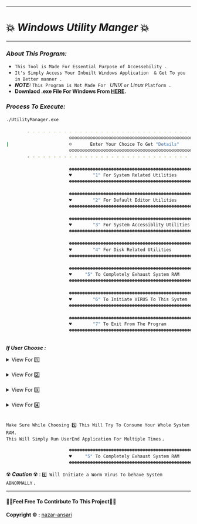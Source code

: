 <hr>

# 💥 _Windows Utility Manger_ 💥
<hr>

### _**About This Program:**_
* `This Tool is Made For Essential Purpose of Accessebility .`
* `It's Simply Access Your Inbuilt Windows Application  & Get To you in Better manner .`
*  _**NOTE:**_ `This Program is Not Made For `  _UNIX_ `or` _Linux_ `Platform .`
*  **Downlaod .exe File For Windows From **[HERE](https://github.com/nazar-ansari/Windows-Utility-Manager/raw/main/source/Utilitymanager.exe)**.**
### _**Process To Execute:**_
```bash
./UtilityManager.exe

        - - - - - - - - - - - - - - - - - - - - - - - - - - - - - - - - - - - - - - -
                        ☺☺☺☺☺☺☺☺☺☺☺☺☺☺☺☺☺☺☺☺☺☺☺☺☺☺☺☺☺☺☺☺☺☺☺☺☺☺☺☺☺☺☺☺☺☺☺☺☺
|                       ☺       Enter Your Choice To Get "Details"      ☺               |
                        ☺☺☺☺☺☺☺☺☺☺☺☺☺☺☺☺☺☺☺☺☺☺☺☺☺☺☺☺☺☺☺☺☺☺☺☺☺☺☺☺☺☺☺☺☺☺☺☺☺
        - - - - - - - - - - - - - - - - - - - - - - - - - - - - - - - - - - - - - - -

                        ☻☻☻☻☻☻☻☻☻☻☻☻☻☻☻☻☻☻☻☻☻☻☻☻☻☻☻☻☻☻☻☻☻☻☻☻☻☻☻☻☻☻☻☻☻☻☻☻☻
                        ♥        "1" For System Related Utilities       ♥
                        ☻☻☻☻☻☻☻☻☻☻☻☻☻☻☻☻☻☻☻☻☻☻☻☻☻☻☻☻☻☻☻☻☻☻☻☻☻☻☻☻☻☻☻☻☻☻☻☻☻

                        ☻☻☻☻☻☻☻☻☻☻☻☻☻☻☻☻☻☻☻☻☻☻☻☻☻☻☻☻☻☻☻☻☻☻☻☻☻☻☻☻☻☻☻☻☻☻☻☻☻
                        ♥        "2" For Default Editor Utilities       ♥
                        ☻☻☻☻☻☻☻☻☻☻☻☻☻☻☻☻☻☻☻☻☻☻☻☻☻☻☻☻☻☻☻☻☻☻☻☻☻☻☻☻☻☻☻☻☻☻☻☻☻

                        ☻☻☻☻☻☻☻☻☻☻☻☻☻☻☻☻☻☻☻☻☻☻☻☻☻☻☻☻☻☻☻☻☻☻☻☻☻☻☻☻☻☻☻☻☻☻☻☻☻
                        ♥        "3" For System Accessiblity Utilities  ♥
                        ☻☻☻☻☻☻☻☻☻☻☻☻☻☻☻☻☻☻☻☻☻☻☻☻☻☻☻☻☻☻☻☻☻☻☻☻☻☻☻☻☻☻☻☻☻☻☻☻☻

                        ☻☻☻☻☻☻☻☻☻☻☻☻☻☻☻☻☻☻☻☻☻☻☻☻☻☻☻☻☻☻☻☻☻☻☻☻☻☻☻☻☻☻☻☻☻☻☻☻☻
                        ♥        "4" For Disk Related Utilities         ♥
                        ☻☻☻☻☻☻☻☻☻☻☻☻☻☻☻☻☻☻☻☻☻☻☻☻☻☻☻☻☻☻☻☻☻☻☻☻☻☻☻☻☻☻☻☻☻☻☻☻☻

                        ☻☻☻☻☻☻☻☻☻☻☻☻☻☻☻☻☻☻☻☻☻☻☻☻☻☻☻☻☻☻☻☻☻☻☻☻☻☻☻☻☻☻☻☻☻☻☻☻☻
                        ♥     "5" To Completely Exhaust System RAM      ♥
                        ☻☻☻☻☻☻☻☻☻☻☻☻☻☻☻☻☻☻☻☻☻☻☻☻☻☻☻☻☻☻☻☻☻☻☻☻☻☻☻☻☻☻☻☻☻☻☻☻☻

                        ☻☻☻☻☻☻☻☻☻☻☻☻☻☻☻☻☻☻☻☻☻☻☻☻☻☻☻☻☻☻☻☻☻☻☻☻☻☻☻☻☻☻☻☻☻☻☻☻☻
                        ♥        "6" To Initiate VIRUS To This System   ♥
                        ☻☻☻☻☻☻☻☻☻☻☻☻☻☻☻☻☻☻☻☻☻☻☻☻☻☻☻☻☻☻☻☻☻☻☻☻☻☻☻☻☻☻☻☻☻☻☻☻☻

                        ☻☻☻☻☻☻☻☻☻☻☻☻☻☻☻☻☻☻☻☻☻☻☻☻☻☻☻☻☻☻☻☻☻☻☻☻☻☻☻☻☻☻☻☻☻☻☻☻☻
                        ♥        "7" To Exit From The Program           ♥
                        ☻☻☻☻☻☻☻☻☻☻☻☻☻☻☻☻☻☻☻☻☻☻☻☻☻☻☻☻☻☻☻☻☻☻☻☻☻☻☻☻☻☻☻☻☻☻☻☻☻
                    
```
_**If User Choose :**_
  <details> <summary> View For 1️⃣</summary>
  
  ```bash
                        ♦♦♦♦♦♦♦♦♦♦♦♦♦♦♦♦♦♦♦♦♦♦♦♦♦♦♦♦♦♦♦♦♦♦♦♦♦♦♦♦♦♦♦♦♦♦♦♦♦
                        ♥        CHOOSE The Service To Start            ♥
                        ♦♦♦♦♦♦♦♦♦♦♦♦♦♦♦♦♦♦♦♦♦♦♦♦♦♦♦♦♦♦♦♦♦♦♦♦♦♦♦♦♦♦♦♦♦♦♦♦♦
                         1 : To Open Calculator .
                         2 : To Get Installed Windows Information .
                         3 : To Get System HARDWARE Information .
                         4 : To Open Device & Computer Manager .
                         5 : To Open System Settings .
                         6 : To Edit "Network" Connections .
                         7 : To View Recent Log's of Administrative Events
                           & List Of Running Applications or Memory Comsumption.
  ```
  - ![image1](./source/png/1-1.png)<hr>
  - ![image2](./source/png/1-2.png)<hr>
  - ![image3](./source/png/1-3.png)<hr><hr>
  </details>
  <br>
  <details > <summary> View For 2️⃣</summary>

  ```bash
                        ♣♣♣♣♣♣♣♣♣♣♣♣♣♣♣♣♣♣♣♣♣♣♣♣♣♣♣♣♣♣♣♣♣♣♣♣♣♣♣♣♣♣♣♣♣♣♣♣♣
                        ♥        CHOOSE The Service To Start            ♥
                        ♣♣♣♣♣♣♣♣♣♣♣♣♣♣♣♣♣♣♣♣♣♣♣♣♣♣♣♣♣♣♣♣♣♣♣♣♣♣♣♣♣♣♣♣♣♣♣♣♣
                         1 :  Open Microsoft WordPad .
                         2 :  Open Microsoft Excel .
                         3 :  Open Microsoft PowerPoint .
                         4 :  Open Notepad In Current Location .
                         5 :  Open Microsoft Paint .
  ```

- ![image1](./source/png/2-1.png)<hr>
- ![image4](./source/png/2-4.png)<hr>
- ![image5](./source/png/2-5.png)<hr><hr>
  </details>
  <br>
  <details><summary> View For 3️⃣</summary>
  
  ```bash
                        ♠♠♠♠♠♠♠♠♠♠♠♠♠♠♠♠♠♠♠♠♠♠♠♠♠♠♠♠♠♠♠♠♠♠♠♠♠♠♠♠♠♠♠♠♠♠♠♠♠
                        ♥        CHOOSE The Service To Start            ♥
                        ♠♠♠♠♠♠♠♠♠♠♠♠♠♠♠♠♠♠♠♠♠♠♠♠♠♠♠♠♠♠♠♠♠♠♠♠♠♠♠♠♠♠♠♠♠♠♠♠♠
                         1 :  Open System Accessiblity Section .
                         2 :  User Account Management .
                         3 :  Backup & Restore Utility .
                         4 :  System Display Color Management .
                         5 :  Edit Environment Variable .
                         6 :  Go To Previous Restore Point .
                         7 :  Start On-Screen Keyboard .
  ```
- ![image1](./source/png/3-1.png)<hr>
- ![image5](./source/png/3-5.png)<hr><hr>
  </details>
  <br>
  <details><summary> View For 4️⃣</summary>
  
  ```bash
                        ♥♥♥♥♥♥♥♥♥♥♥♥♥♥♥♥♥♥♥♥♥♥♥♥♥♥♥♥♥♥♥♥♥♥♥♥♥♥♥♥♥♥♥♥♥♥♥♥♥
                        ♥        CHOOSE The Service To Start            ♥
                        ♥♥♥♥♥♥♥♥♥♥♥♥♥♥♥♥♥♥♥♥♥♥♥♥♥♥♥♥♥♥♥♥♥♥♥♥♥♥♥♥♥♥♥♥♥♥♥♥♥
                         1 :  Disk Cleanup Utility .
                         2 :  Defrag The Disk .
                         3 :  Open Disk Management .

  ```
- ![image1](./source/png/4-1.png)<hr>
- ![image4](./source/png/4-3.png)<hr><hr>
  </details>
  <br>
  
`Make Sure While Choosing 5️⃣ This Will Try To Consume Your Whole System RAM.` <br>
`This Will Simply Run UserEnd Application For Multiple Times` **.**

```bash
                        ☻☻☻☻☻☻☻☻☻☻☻☻☻☻☻☻☻☻☻☻☻☻☻☻☻☻☻☻☻☻☻☻☻☻☻☻☻☻☻☻☻☻☻☻☻☻☻☻☻
                        ♥     "5" To Completely Exhaust System RAM      ♥
                        ☻☻☻☻☻☻☻☻☻☻☻☻☻☻☻☻☻☻☻☻☻☻☻☻☻☻☻☻☻☻☻☻☻☻☻☻☻☻☻☻☻☻☻☻☻☻☻☻☻
```
☢️ **_Caution_** ☢️ : ` 6️⃣ Will Initiate a Worm Virus To behave System ABNORMALLY ` **.**
<hr>

#### 👨‍💻Feel Free To Contirbute To This Project👨‍💻

**Copyright :copyright: :** [nazar-ansari](./LICENSE)
